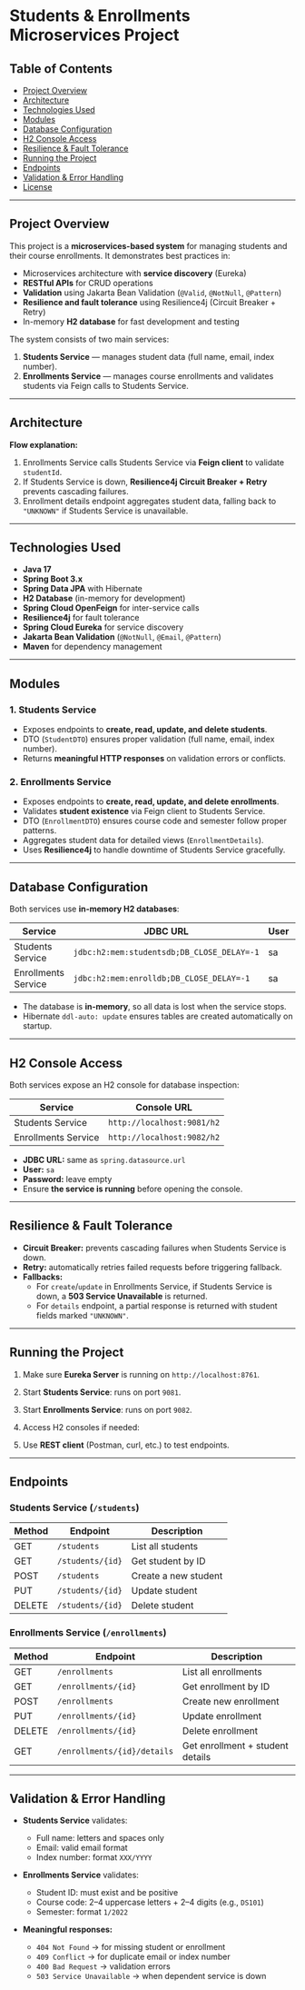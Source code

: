 # Students & Enrollments Microservices Project

## Table of Contents

- [Project Overview](#project-overview)  
- [Architecture](#architecture)  
- [Technologies Used](#technologies-used)  
- [Modules](#modules)  
- [Database Configuration](#database-configuration)  
- [H2 Console Access](#h2-console-access)  
- [Resilience & Fault Tolerance](#resilience--fault-tolerance)  
- [Running the Project](#running-the-project)  
- [Endpoints](#endpoints)  
- [Validation & Error Handling](#validation--error-handling)  
- [License](#license)  

---

## Project Overview

This project is a **microservices-based system** for managing students and their course enrollments. It demonstrates best practices in:

- Microservices architecture with **service discovery** (Eureka)  
- **RESTful APIs** for CRUD operations  
- **Validation** using Jakarta Bean Validation (`@Valid`, `@NotNull`, `@Pattern`)  
- **Resilience and fault tolerance** using Resilience4j (Circuit Breaker + Retry)  
- In-memory **H2 database** for fast development and testing  

The system consists of two main services:

1. **Students Service** — manages student data (full name, email, index number).  
2. **Enrollments Service** — manages course enrollments and validates students via Feign calls to Students Service.  

---

## Architecture


**Flow explanation:**

1. Enrollments Service calls Students Service via **Feign client** to validate `studentId`.  
2. If Students Service is down, **Resilience4j Circuit Breaker + Retry** prevents cascading failures.  
3. Enrollment details endpoint aggregates student data, falling back to `"UNKNOWN"` if Students Service is unavailable.  

---

## Technologies Used

- **Java 17**  
- **Spring Boot 3.x**  
- **Spring Data JPA** with Hibernate  
- **H2 Database** (in-memory for development)  
- **Spring Cloud OpenFeign** for inter-service calls  
- **Resilience4j** for fault tolerance  
- **Spring Cloud Eureka** for service discovery  
- **Jakarta Bean Validation** (`@NotNull`, `@Email`, `@Pattern`)  
- **Maven** for dependency management  

---

## Modules

### 1. Students Service
- Exposes endpoints to **create, read, update, and delete students**.  
- DTO (`StudentDTO`) ensures proper validation (full name, email, index number).  
- Returns **meaningful HTTP responses** on validation errors or conflicts.  

### 2. Enrollments Service
- Exposes endpoints to **create, read, update, and delete enrollments**.  
- Validates **student existence** via Feign client to Students Service.  
- DTO (`EnrollmentDTO`) ensures course code and semester follow proper patterns.  
- Aggregates student data for detailed views (`EnrollmentDetails`).  
- Uses **Resilience4j** to handle downtime of Students Service gracefully.  

---

## Database Configuration

Both services use **in-memory H2 databases**:

| Service              | JDBC URL                                         | User | Password |
|---------------------|-------------------------------------------------|------|----------|
| Students Service     | `jdbc:h2:mem:studentsdb;DB_CLOSE_DELAY=-1`     | sa   | (empty)  |
| Enrollments Service  | `jdbc:h2:mem:enrolldb;DB_CLOSE_DELAY=-1`       | sa   | (empty)  |

- The database is **in-memory**, so all data is lost when the service stops.  
- Hibernate `ddl-auto: update` ensures tables are created automatically on startup.  

---

## H2 Console Access

Both services expose an H2 console for database inspection:

| Service              | Console URL                     |
|---------------------|---------------------------------|
| Students Service     | `http://localhost:9081/h2`      |
| Enrollments Service  | `http://localhost:9082/h2`      |

- **JDBC URL:** same as `spring.datasource.url`  
- **User:** `sa`  
- **Password:** leave empty  
- Ensure **the service is running** before opening the console.  

---

## Resilience & Fault Tolerance

- **Circuit Breaker:** prevents cascading failures when Students Service is down.  
- **Retry:** automatically retries failed requests before triggering fallback.  
- **Fallbacks:**  
  - For `create`/`update` in Enrollments Service, if Students Service is down, a **503 Service Unavailable** is returned.  
  - For `details` endpoint, a partial response is returned with student fields marked `"UNKNOWN"`.  

---

## Running the Project

1. Make sure **Eureka Server** is running on `http://localhost:8761`.  
2. Start **Students Service**: runs on port `9081`.  
3. Start **Enrollments Service**: runs on port `9082`.  
4. Access H2 consoles if needed:

5. Use **REST client** (Postman, curl, etc.) to test endpoints.  

---

## Endpoints

### Students Service (`/students`)
| Method | Endpoint               | Description                     |
|--------|-----------------------|---------------------------------|
| GET    | `/students`            | List all students               |
| GET    | `/students/{id}`       | Get student by ID               |
| POST   | `/students`            | Create a new student            |
| PUT    | `/students/{id}`       | Update student                  |
| DELETE | `/students/{id}`       | Delete student                  |

### Enrollments Service (`/enrollments`)
| Method | Endpoint                         | Description                                 |
|--------|---------------------------------|---------------------------------------------|
| GET    | `/enrollments`                   | List all enrollments                        |
| GET    | `/enrollments/{id}`              | Get enrollment by ID                         |
| POST   | `/enrollments`                   | Create new enrollment                        |
| PUT    | `/enrollments/{id}`              | Update enrollment                            |
| DELETE | `/enrollments/{id}`              | Delete enrollment                            |
| GET    | `/enrollments/{id}/details`      | Get enrollment + student details             |

---

## Validation & Error Handling

- **Students Service** validates:
  - Full name: letters and spaces only  
  - Email: valid email format  
  - Index number: format `XXX/YYYY`  

- **Enrollments Service** validates:
  - Student ID: must exist and be positive  
  - Course code: 2–4 uppercase letters + 2–4 digits (e.g., `DS101`)  
  - Semester: format `1/2022`  

- **Meaningful responses:**
  - `404 Not Found` → for missing student or enrollment  
  - `409 Conflict` → for duplicate email or index number  
  - `400 Bad Request` → validation errors  
  - `503 Service Unavailable` → when dependent service is down
